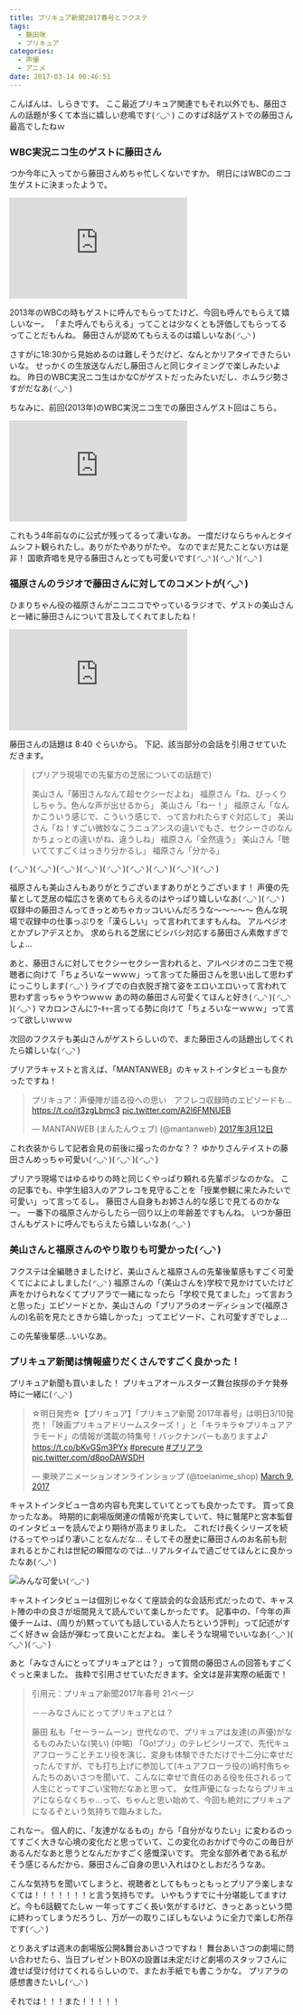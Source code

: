 ```yaml
---
title: プリキュア新聞2017春号とフクステ
tags:
  - 藤田咲
  - プリキュア
categories:
  - 声優
  - アニメ
date: 2017-03-14 00:46:51
---
```


こんばんは、しらきです。
ここ最近プリキュア関連でもそれ以外でも、藤田さんの話題が多くて本当に嬉しい悲鳴です( ◜◡◝ )
このすば8話ゲストでの藤田さん最高でしたねｗ
<!-- more -->
### WBC実況ニコ生のゲストに藤田さん

つか今年に入ってから藤田さんめちゃ忙しくないですか。
明日にはWBCのニコ生ゲストに決まったようで。

<iframe width="312" height="176" src="http://live.nicovideo.jp/embed/lv291757244" scrolling="no" style="border:solid 1px #d0d0d0; background-color: #f6f6f6;" frameborder="0"><a href="http://live.nicovideo.jp/watch/lv291757244">【テレビ実況】2017 WBC（ワールド・ベースボール・クラシック）2次ラウンド 日本×キューバ</a></iframe>

2013年のWBCの時もゲストに呼んでもらってたけど、今回も呼んでもらえて嬉しいなー。
「また呼んでもらえる」ってことは少なくとも評価してもらってるってことだもんね。
藤田さんが認めてもらえるのは嬉しいなあ( ◜◡◝ )

さすがに18:30から見始めるのは難しそうだけど、なんとかリアタイできたらいいな。
せっかくの生放送なんだし藤田さんと同じタイミングで楽しみたいよね。
昨日のWBC実況ニコ生はかなCがゲストだったみたいだし、ホムラジ勢さすがだなあ( ◜◡◝ )

ちなみに、前回(2013年)のWBC実況ニコ生での藤田さんゲスト回はこちら。

<iframe width="312" height="176" src="http://live.nicovideo.jp/embed/lv127875367" scrolling="no" style="border:solid 1px #d0d0d0; background-color: #f6f6f6;" frameborder="0"><a href="http://live.nicovideo.jp/watch/lv127875367">2013 WBC（ワールド・ベースボール・クラシック）準決勝 日本×プエルトリコ＜テレビ実況生放送＞</a></iframe>

これもう4年前なのに公式が残ってるって凄いなあ。
一度だけならちゃんとタイムシフト観られたし。ありがたやありがたや。
なのでまだ見たことない方は是非！
国歌斉唱を見守る藤田さんとっても可愛いです( ◜◡◝ )( ◜◡◝ )( ◜◡◝ )

### 福原さんのラジオで藤田さんに対してのコメントが( ◜◡◝ )

ひまりちゃん役の福原さんがニコニコでやっているラジオで、ゲストの美山さんと一緒に藤田さんについて言及してくれてましたね！

<iframe width="312" height="176" src="http://ext.nicovideo.jp/thumb/1489035755" scrolling="no" style="border:solid 1px #CCC;" frameborder="0"><a href="http://www.nicovideo.jp/watch/1489035755">【ニコニコ動画】福原遥のフクハラVOICEステーション～フクステ～（5）</a></iframe>

藤田さんの話題は 8:40 ぐらいから。
下記、該当部分の会話を引用させていただきます。

> (プリアラ現場での先輩方の芝居についての話題で)
>
> 美山さん「藤田さんなんて超セクシーだよね」
> 福原さん「ね、びっくりしちゃう。色んな声が出せるから」
> 美山さん「ねー！」
> 福原さん「なんかこういう感じで、こういう感じで、って言われたらすぐ対応して」
> 美山さん「ね！すごい微妙なこうニュアンスの違いでもさ、セクシーさのなんかちょっとの違いがね、違うしね」
> 福原さん「全然違う」
> 美山さん「聴いててすごくはっきり分かるし」
> 福原さん「分かる」

( ◜◡◝ )( ◜◡◝ )( ◜◡◝ )( ◜◡◝ )( ◜◡◝ )( ◜◡◝ )( ◜◡◝ )( ◜◡◝ )( ◜◡◝ )

福原さんも美山さんもありがとうございますありがとうございます！
声優の先輩として芝居の幅広さを褒めてもらえるのはやっぱり嬉しいなあ( ◜◡◝ )( ◜◡◝ )
収録中の藤田さんってきっとめちゃカッコいいんだろうな～～～～～
色んな現場で収録中の仕事っぷりを「漢らしい」って言われてますもんね。
アルペジオとかプレアデスとか。
求められる芝居にビシバシ対応する藤田さん素敵すぎでしょ…

あと、藤田さんに対してセクシーセクシー言われると、アルペジオのニコ生で視聴者に向けて「ちょろいなーｗｗｗ」って言ってた藤田さんを思い出して思わずにっこりします( ◜◡◝ )
ライブでの白衣脱ぎ捨て姿をエロいエロいって言われて思わず言っちゃうやつｗｗｗ
あの時の藤田さん可愛くてほんと好き( ◜◡◝ )( ◜◡◝ )( ◜◡◝ )
マカロンさんにﾜｰｷｬｰ言ってる勢に向けて「ちょろいなーｗｗｗ」って言って欲しいｗｗｗ

次回のフクステも美山さんがゲストらしいので、また藤田さんの話題出してくれたら嬉しいな( ◜◡◝ )

プリアラキャストと言えば、「MANTANWEB」のキャストインタビューも良かったですね！

<blockquote class="twitter-tweet" data-lang="ja"><p lang="ja" dir="ltr">プリキュア：声優陣が語る役への思い　アフレコ収録時のエピソードも… <a href="https://t.co/it3zgLbmc3">https://t.co/it3zgLbmc3</a> <a href="https://t.co/A2l6FMNUEB">pic.twitter.com/A2l6FMNUEB</a></p>&mdash; MANTANWEB (まんたんウェブ) (@mantanweb) <a href="https://twitter.com/mantanweb/status/840718362854453249">2017年3月12日</a></blockquote>
<script async src="//platform.twitter.com/widgets.js" charset="utf-8"></script>

これ衣装からして記者会見の前後に撮ったのかな？？
ゆかりさんテイストの藤田さんめっちゃ可愛い( ◜◡◝ )( ◜◡◝ )( ◜◡◝ )

プリアラ現場ではゆるゆりの時と同じくやっぱり頼れる先輩ポジなのかな。
この記事でも、中学生組3人のアフレコを見守ることを「授業参観に来たみたいで可愛い」って言ってるし。
藤田さん自身もお姉さん的な感じで見てるのかなー。
一番下の福原さんからしたら一回り以上の年齢差ですもんね。
いつか藤田さんもゲストに呼んでもらえたら嬉しいなあ( ◜◡◝ )

### 美山さんと福原さんのやり取りも可愛かった( ◜◡◝ )

フクステは全編聴きましたけど、美山さんと福原さんの先輩後輩感もすごく可愛くてによによしました( ◜◡◝ )
福原さんの「(美山さんを)学校で見かけていたけど声をかけられなくてプリアラで一緒になったら「学校で見てました」って言おうと思った」エピソードとか、美山さんの「プリアラのオーディションで(福原さんの)名前を見たときから嬉しかった」ってエピソード、これ可愛すぎでしょ…

この先輩後輩感…いいなあ。

### プリキュア新聞は情報盛りだくさんですごく良かった！

プリキュア新聞も買いました！
プリキュアオールスターズ舞台挨拶のチケ発券時に一緒に( ◜◡◝ )

<blockquote class="twitter-tweet" data-partner="tweetdeck"><p lang="ja" dir="ltr">☆明日発売☆【プリキュア】「プリキュア新聞 2017年春号」は明日3/10発売！「映画プリキュアドリームスターズ！」と「キラキラ☆プリキュアアラモード」の情報が満載の特集号！バックナンバーもありますよ♪ <a href="https://t.co/bKvGSm3PYx">https://t.co/bKvGSm3PYx</a> <a href="https://twitter.com/hashtag/precure?src=hash">#precure</a> <a href="https://twitter.com/hashtag/%E3%83%97%E3%83%AA%E3%82%A2%E3%83%A9?src=hash">#プリアラ</a> <a href="https://t.co/d8poDAWSDH">pic.twitter.com/d8poDAWSDH</a></p>&mdash; 東映アニメーションオンラインショップ (@toeianime_shop) <a href="https://twitter.com/toeianime_shop/status/839766102137688064">March 9, 2017</a></blockquote>
<script async src="//platform.twitter.com/widgets.js" charset="utf-8"></script>

キャストインタビュー含め内容も充実していてとっても良かったです。
買って良かったなあ。
時期的に劇場版関連の情報が充実していて、特に鷲尾Pと宮本監督のインタビューを読んでより期待が高まりました。
これだけ長くシリーズを続けるってやっぱり凄いことなんだな…
そしてその歴史に藤田さんのお名前も刻まれるとかこれは世紀の瞬間なのでは…リアルタイムで過ごせてほんとに良かったなあ( ◜◡◝ )

![みんな可愛い( ◜◡◝ )](/sblog/img/20170311_precure-newspaper.jpg)

キャストインタビューは個別じゃなくて座談会的な会話形式だったので、キャスト陣の中の良さが垣間見えて読んでいて楽しかったです。
記事中の、「今年の声優チームは、(周りが)黙っていても話している人たちという評判」って記述がすごく好きｗ
会話が弾むって良いことだよね。
楽しそうな現場でいいなあ( ◜◡◝ )( ◜◡◝ )( ◜◡◝ )

あと「みなさんにとってプリキュアとは？」って質問の藤田さんの回答もすごくぐっと来ました。
抜粋で引用させていただきます。全文は是非実際の紙面で！

> 引用元：プリキュア新聞2017年春号 21ページ
>
> －－みなさんにとってプリキュアとは？
>
> 藤田
> 私も「セーラームーン」世代なので、プリキュアは友達(の声優)がなるものみたいな(笑い)
> (中略)
> 「Go!プリ」のテレビシリーズで、先代キュアフローラことチエリ役を演じ、変身も体験できただけで十二分に幸せだったんですが、でも打ち上げに参加して(キュアフローラ役の)嶋村侑ちゃんたちのあいさつを聞いて、こんなに幸せで責任のある役を任されるって人生にとってすごい宝物だなあと思って。
> 女性声優になったならプリキュアにならなくちゃ…って、ちゃんと思い始めて、今回も絶対にプリキュアになるぞという気持ちで臨みました。

これなー。
個人的に、「友達がなるもの」から「自分がなりたい」に変わるのってすごく大きな心境の変化だと思っていて、この変化のおかげで今のこの毎日があるんだなあと思うとなんだかすごく感慨深いです。
完全な部外者である私がそう感じるんだから、藤田さんご自身の思い入れはひとしおだろうなあ。

こんな気持ちを聞いてしまうと、視聴者としてももっともっとプリアラ楽しまなくては！！！！！！！と言う気持ちです。
いやもうすでに十分堪能してますけど。今も6話観てたしｗ
一年ってすごく長い気がするけど、きっとあっという間に終わってしまうだろうし、万が一の取りこぼしもないように全力で楽しむ所存です( ◜◡◝ )

とりあえずは週末の劇場版公開&舞台あいさつですね！
舞台あいさつの劇場に問い合わせたら、当日プレゼントBOXの設置は未定だけど劇場のスタッフさんに渡せば受け付けてくれるらしいので、またお手紙でも書こうかな。
プリアラの感想書きたいし( ◜◡◝ )

それでは！！！また！！！！！
